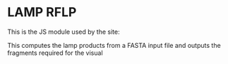 # LAMP RFLP

This is the JS module used by the site:

This computes the lamp products from a FASTA input file and outputs the fragments required
for the visual
